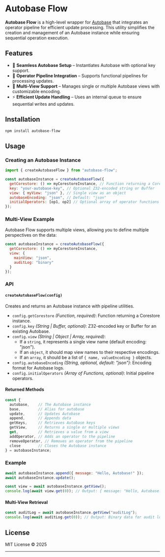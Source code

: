 # Autobase Flow

**Autobase Flow** is a high-level wrapper for [Autobase](https://github.com/hypercore-protocol/autobase) that integrates an operator pipeline for efficient update processing. This utility simplifies the creation and management of an Autobase instance while ensuring sequential operation execution.

## Features

- 🚀 **Seamless Autobase Setup** – Instantiates Autobase with optional key support.
- 🔗 **Operator Pipeline Integration** – Supports functional pipelines for processing updates.
- 📜 **Multi-View Support** – Manages single or multiple Autobase views with customizable encoding.
- ⚡ **Efficient Update Handling** – Uses an internal queue to ensure sequential writes and updates.

## Installation

```sh
npm install autobase-flow
```

## Usage

### Creating an Autobase Instance

```javascript
import { createAutobaseFlow } from "autobase-flow";

const autobaseInstance = createAutobaseFlow({
  getCorestore: () => myCorestoreInstance, // Function returning a Corestore
  key: "your-autobase-key", // Optional Z32-encoded string or Buffer
  view: { myView: "json" }, // Single view as an object
  autobaseEncoding: "json", // Default: "json"
  initialOperators: [op1, op2] // Optional array of operator functions
});
```

### Multi-View Example

Autobase Flow supports multiple views, allowing you to define multiple perspectives on the data:

```javascript
const autobaseInstance = createAutobaseFlow({
  getCorestore: () => myCorestoreInstance,
  view: {
    mainView: "json",
    auditLog: "binary"
  }
});
```

### API

#### `createAutobaseFlow(config)`

Creates and returns an Autobase instance with pipeline utilities.

- `config.getCorestore` _(Function, required)_: Function returning a Corestore instance.
- `config.key` _(String | Buffer, optional)_: Z32-encoded key or Buffer for an existing Autobase.
- `config.view` _(String | Object | Array, required)_:
    - If a `string`, it represents a single view name (default encoding: "json").
    - If an `object`, it should map view names to their respective encodings.
    - If an `array`, it should be a list of `{ name, valueEncoding }` objects.
- `config.autobaseEncoding` _(String, optional, default: "json")_: Encoding format for Autobase logs.
- `config.initialOperators` _(Array of Functions, optional)_: Initial pipeline operators.

#### Returned Methods

```javascript
const {
  autobase,    // The Autobase instance
  base,        // Alias for autobase
  update,      // Updates Autobase
  append,      // Appends data
  getKeys,     // Retrieves Autobase keys
  getView,     // Returns a single or multiple views
  get,         // Retrieves a value from a view
  addOperator, // Adds an operator to the pipeline
  removeOperator, // Removes an operator from the pipeline
  close        // Closes the Autobase instance
} = autobaseInstance;
```

### Example

```javascript
await autobaseInstance.append({ message: "Hello, Autobase!" });
await autobaseInstance.update();

const view = await autobaseInstance.getView();
console.log(await view.get(0)); // Output: { message: "Hello, Autobase!" }
```

#### Multi-View Retrieval

```javascript
const auditLog = await autobaseInstance.getView("auditLog");
console.log(await auditLog.get(0)); // Output: Binary data for audit logs
```

## License

MIT License © 2025

---
